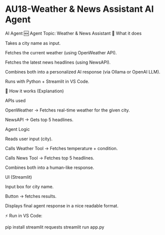 # AU18-Weather & News Assistant AI Agent
AI Agent
🆕 Agent Topic: Weather & News Assistant
🔹 What it does

Takes a city name as input.

Fetches the current weather (using OpenWeather API).

Fetches the latest news headlines (using NewsAPI).

Combines both into a personalized AI response (via Ollama or OpenAI LLM).

Runs with Python + Streamlit in VS Code.

🔹 How it works (Explanation)

APIs used

OpenWeather → Fetches real-time weather for the given city.

NewsAPI → Gets top 5 headlines.

Agent Logic

Reads user input (city).

Calls Weather Tool → Fetches temperature + condition.

Calls News Tool → Fetches top 5 headlines.

Combines both into a human-like response.

UI (Streamlit)

Input box for city name.

Button → fetches results.

Displays final agent response in a nice readable format.

⚡ Run in VS Code:

pip install streamlit requests
streamlit run app.py
